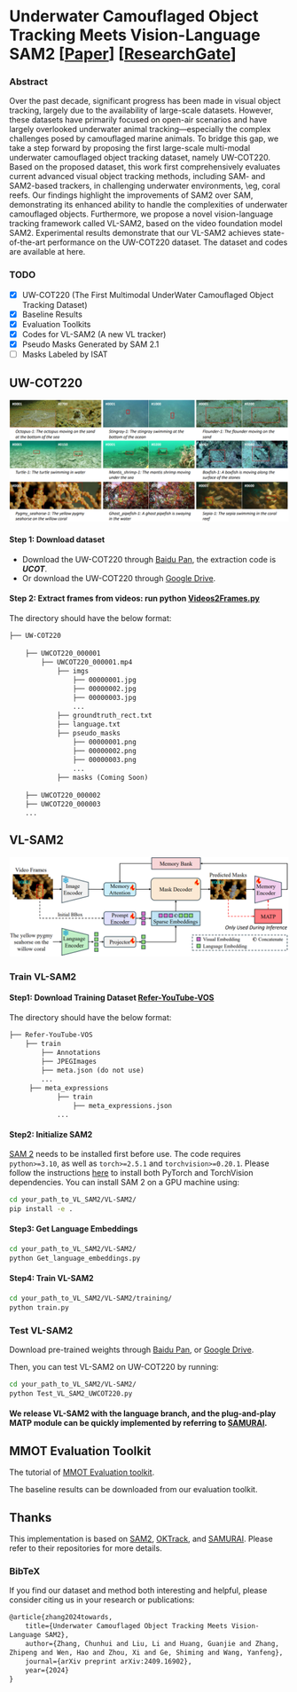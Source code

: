 # Underwater Camouflaged Object Tracking Meets Vision-Language SAM2 [[Paper](https://arxiv.org/abs/2409.16902)] [[ResearchGate](https://www.researchgate.net/publication/390421004_Underwater_Camouflaged_Object_Tracking_Meets_Vision-Language_SAM2)]

### Abstract

Over the past decade, significant progress has been made in visual object tracking, largely due to the availability of large-scale datasets. However, these datasets have primarily focused on open-air scenarios and have largely overlooked underwater animal tracking—especially the complex challenges posed by camouflaged marine animals. To bridge this gap, we take a step forward by proposing the first large-scale multi-modal underwater camouflaged object tracking dataset, namely UW-COT220. Based on the proposed dataset, this work first comprehensively evaluates current advanced visual object tracking methods, including SAM- and SAM2-based trackers, in challenging underwater environments, \eg, coral reefs. Our findings highlight the improvements of SAM2 over SAM, demonstrating its enhanced ability to handle the complexities of underwater camouflaged objects. Furthermore, we propose a novel vision-language tracking framework called VL-SAM2, based on the video foundation model SAM2. Experimental results demonstrate that our VL-SAM2 achieves state-of-the-art performance on the UW-COT220 dataset. The dataset and codes are available at here.

### TODO
- [x] UW-COT220 (The First Multimodal UnderWater Camouﬂaged Object Tracking Dataset)
- [x] Baseline Results
- [x] Evaluation Toolkits
- [x] Codes for VL-SAM2 (A new VL tracker)
- [x] Pseudo Masks Generated by SAM 2.1
- [ ] Masks Labeled by ISAT

## UW-COT220

![image](https://github.com/983632847/Awesome-Multimodal-Object-Tracking/blob/main/UW-COT220/UW-COT220.png)

#### Step 1: Download dataset
- Download the UW-COT220 through [Baidu Pan](https://pan.baidu.com/s/1kQH09jmRpieuZsfNeAayjw?pwd=UCOT), the extraction code is ***UCOT***.
- Or download the UW-COT220 through [Google Drive](https://drive.google.com/drive/folders/1iQFdRnmQOUH6tey-RuW63Ck8Nb0RWN-d?usp=sharing).
#### Step 2: Extract frames from videos: run python [Videos2Frames.py](https://github.com/983632847/Awesome-Multimodal-Object-Tracking/blob/main/WebUOT-1M/Videos2Frames.py)

The directory should have the below format:
```
├── UW-COT220

    ├── UWCOT220_000001
        ├── UWCOT220_000001.mp4
            ├── imgs
                ├── 00000001.jpg
                ├── 00000002.jpg
                ├── 00000003.jpg
                ...
            ├── groundtruth_rect.txt
            ├── language.txt
            ├── pseudo_masks
                ├── 00000001.png
                ├── 00000002.png
                ├── 00000003.png
                ...
            ├── masks (Coming Soon)

    ├── UWCOT220_000002
    ├── UWCOT220_000003
    ...
```

## VL-SAM2
![image](https://github.com/983632847/Awesome-Multimodal-Object-Tracking/blob/main/UW-COT220/VL-SAM2.png)

### Train VL-SAM2
#### Step1: Download Training Dataset [Refer-YouTube-VOS](https://youtube-vos.org/dataset/rvos/)
The directory should have the below format:
```
├── Refer-YouTube-VOS
    ├── train
        ├── Annotations
        ├── JPEGImages
        ├── meta.json (do not use)
        ...
     ├── meta_expressions
            ├── train
                ├── meta_expressions.json
            ...
```

#### Step2: Initialize SAM2

[SAM 2](https://github.com/facebookresearch/sam2) needs to be installed first before use. The code requires `python>=3.10`, as well as `torch>=2.5.1` and `torchvision>=0.20.1`. Please follow the instructions [here](https://pytorch.org/get-started/locally/) to install both PyTorch and TorchVision dependencies. You can install SAM 2 on a GPU machine using:

```bash
cd your_path_to_VL_SAM2/VL-SAM2/
pip install -e .
```

#### Step3: Get Language Embeddings
```bash
cd your_path_to_VL_SAM2/VL-SAM2/
python Get_language_embeddings.py   
```

#### Step4: Train VL-SAM2
```bash
cd your_path_to_VL_SAM2/VL-SAM2/training/
python train.py 
```

### Test VL-SAM2
Download pre-trained weights through [Baidu Pan](https://pan.baidu.com/s/1IFsxW9U0AuZVhPvMQk9FHA?pwd=VLS2), or [Google Drive](https://drive.google.com/drive/folders/1Ob7tSMikRmz54kZRzn_T8QwQMlvo-ugk?usp=sharing).

Then, you can test VL-SAM2 on UW-COT220 by running:

```bash
cd your_path_to_VL_SAM2/VL-SAM2/
python Test_VL_SAM2_UWCOT220.py
```

#### We release VL-SAM2 with the language branch, and the plug-and-play MATP module can be quickly implemented by referring to [SAMURAI](https://github.com/yangchris11/samurai).


## MMOT Evaluation Toolkit
The tutorial of [MMOT Evaluation toolkit](https://github.com/983632847/Awesome-Multimodal-Object-Tracking/tree/main/MMOT_Evaluation_Toolkit).

The baseline results can be downloaded from our evaluation toolkit.


## Thanks
This implementation is based on [SAM2](https://github.com/facebookresearch/segment-anything-2), [OKTrack](https://github.com/983632847/Awesome-Multimodal-Object-Tracking/tree/main/WebUOT-1M), and [SAMURAI](https://github.com/yangchris11/samurai). Please refer to their repositories for more details.


### BibTeX
If you find our dataset and method both interesting and helpful, please consider citing us in your research or publications:

    @article{zhang2024towards,
        title={Underwater Camouflaged Object Tracking Meets Vision-Language SAM2},
        author={Zhang, Chunhui and Liu, Li and Huang, Guanjie and Zhang, Zhipeng and Wen, Hao and Zhou, Xi and Ge, Shiming and Wang, Yanfeng},
        journal={arXiv preprint arXiv:2409.16902},
        year={2024}
    }

